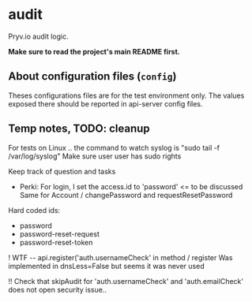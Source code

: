 # audit

Pryv.io audit logic.

**Make sure to read the project's main README first.**


## About configuration files (`config`)

Theses configurations files are for the test environment only.
The values exposed there should be reported in api-server config files.


## Temp notes, TODO: cleanup

For tests on Linux .. the command to watch syslog is "sudo tail -f /var/log/syslog"
Make sure user user has sudo rights


Keep track of question and tasks

- Perki: For login, I set the access.id to 'password' <= to be discussed
    Same for Account / changePassword and requestResetPassword

Hard coded ids:
  - password
  - password-reset-request
  - password-reset-token


! WTF -- api.register('auth.usernameCheck' in method / register
Was implemented in dnsLess=False but seems it was never used

!! Check that skipAudit for 'auth.usernameCheck' and 'auth.emailCheck' does not open security issue..
